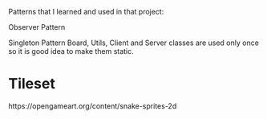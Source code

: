 Patterns that I learned and used in that project:

Observer Pattern

Singleton Pattern
Board, Utils, Client and Server classes are used only once so it is good idea to make them static.

<h1>Tileset</h1>
https://opengameart.org/content/snake-sprites-2d